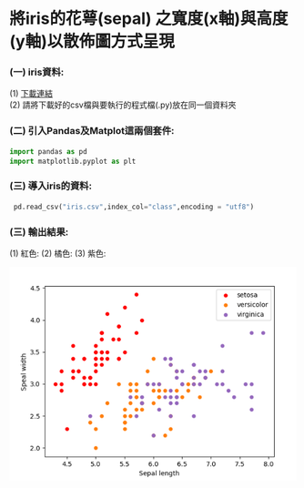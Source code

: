 # 將iris的花萼(sepal) 之寬度(x軸)與高度(y軸)以散佈圖方式呈現
### (一) iris資料:
  (1) [下載連結](https://archive.ics.uci.edu/ml/datasets/iris)  
      (2) 請將下載好的csv檔與要執行的程式檔(.py)放在同一個資料夾
### (二) 引入Pandas及Matplot這兩個套件:
  ```python
  import pandas as pd
  import matplotlib.pyplot as plt
  ```
### (三) 導入iris的資料:
 ```python
  pd.read_csv("iris.csv",index_col="class",encoding = "utf8")
  ```

### (三) 輸出結果:
  (1) 紅色:
     (2) 橘色:
        (3) 紫色:

![image](https://github.com/WuJammy/iris_sepal_python/blob/master/img/11591205.png)
